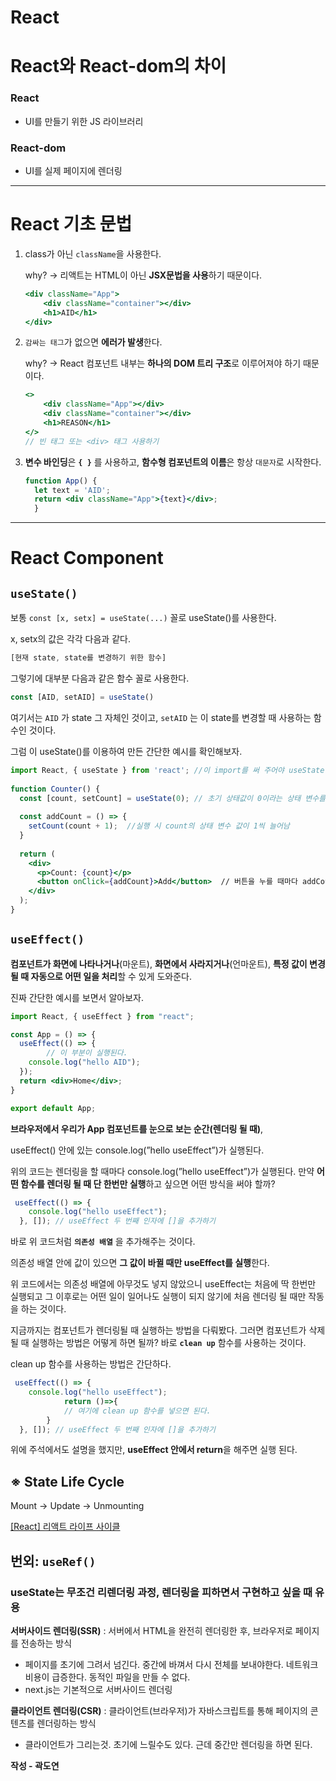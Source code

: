 # React

# React와 React-dom의 차이

### React

- UI를 만들기 위한 JS 라이브러리

### React-dom

- UI를 실제 페이지에 렌더링

---

# React 기초 문법

1. class가 아닌 `className`을 사용한다.
    
    why? → 리액트는 HTML이 아닌 **JSX문법을 사용**하기 때문이다.
    
    ```jsx
    <div className="App">
      	<div className="container"></div>
    	<h1>AID</h1>
    </div>
    ```
    
2. `감싸는 태그`가 없으면 **에러가 발생**한다.
    
    why? → React 컴포넌트 내부는 **하나의 DOM 트리 구조**로 이루어져야 하기 때문이다.
    
    ```jsx
    <> 
    	<div className="App"></div>
    	<div className="container"></div>
    	<h1>REASON</h1>
    </> 
    // 빈 태그 또는 <div> 태그 사용하기
    ```
    

1. **변수 바인딩**은 **`{ }`** 를 사용하고, **함수형 컴포넌트의 이름**은 항상 `대문자`로 시작한다.
    
    ```jsx
    function App() {
      let text = 'AID';
      return <div className="App">{text}</div>;
      }
    ```
    

---

# React Component

## `useState()`

보통 `const [x, setx] = useState(...)` 꼴로 useState()를 사용한다.

x, setx의 값은 각각 다음과 같다.

```jsx
[현재 state, state를 변경하기 위한 함수]
```

그렇기에 대부분 다음과 같은 함수 꼴로 사용한다.

```jsx
const [AID, setAID] = useState()
```

여기서는 `AID` 가 state 그 자체인 것이고, `setAID` 는 이 state를 변경할 때 사용하는 함수인 것이다.

그럼 이 useState()를 이용하여 만든 간단한 예시를 확인해보자.

```jsx
import React, { useState } from 'react'; //이 import를 써 주어야 useState 함수 사용이 가
 
function Counter() {
  const [count, setCount] = useState(0); // 초기 상태값이 0이라는 상태 변수를 생성
 
  const addCount = () => {
    setCount(count + 1);  //실행 시 count의 상태 변수 값이 1씩 늘어남
  }
 
  return (
    <div>
      <p>Count: {count}</p>
      <button onClick={addCount}>Add</button>  // 버튼을 누를 때마다 addCount 실행
    </div>
  );
}
```

## `useEffect()`

**컴포넌트가 화면에 나타나거나**(마운트), **화면에서 사라지거나**(언마운트), **특정 값이 변경될 때 자동으로 어떤 일을 처리**할 수 있게 도와준다.

진짜 간단한 예시를 보면서 알아보자.

```jsx
import React, { useEffect } from "react";

const App = () => {
  useEffect(() => {
		// 이 부분이 실행된다.
    console.log("hello AID");
  });
  return <div>Home</div>;
}

export default App;
```

**브라우저에서 우리가 App 컴포넌트를 눈으로 보는 순간(렌더링 될 때)**,

useEffect() 안에 있는 console.log(”hello useEffect”)가 실행된다. 

위의 코드는 렌더링을 할 때마다 console.log(”hello useEffect”)가 실행된다. 만약 **어떤 함수를 렌더링 될 때 단 한번만 실행**하고 싶으면 어떤 방식을 써야 할까?

```jsx
 useEffect(() => {
    console.log("hello useEffect");
  }, []); // useEffect 두 번째 인자에 []을 추가하기
```

바로 위 코드처럼 **`의존성 배열`** 을 추가해주는 것이다.

의존성 배열 안에 값이 있으면 **그 값이 바뀔 때만 useEffect를 실행**한다.

위 코드에서는 의존성 배열에 아무것도 넣지 않았으니 useEffect는 처음에 딱 한번만 실행되고 그 이후로는 어떤 일이 일어나도 실행이 되지 않기에 처음 렌더링 될 때만 작동을 하는 것이다.

지금까지는 컴포넌트가 렌더링될 때 실행하는 방법을 다뤄봤다. 그러면 컴포넌트가 삭제될 때 실행하는 방법은 어떻게 하면 될까? 바로 **`clean up`** 함수를 사용하는 것이다.

clean up 함수를 사용하는 방법은 간단하다.

```jsx
 useEffect(() => {
    console.log("hello useEffect");
    		return ()=>{
			// 여기에 clean up 함수를 넣으면 된다.
		}
  }, []); // useEffect 두 번째 인자에 []을 추가하기
```

위에 주석에서도 설명을 했지만, **useEffect 안에서 return**을 해주면 실행 된다.

## ※ State Life Cycle

Mount → Update → Unmounting

[[React] 리액트 라이프 사이클](https://velog.io/@remon/React-리액트-라이프-사이클)

## 번외: `useRef()`

### useState는 무조건 리렌더링 과정, 렌더링을 피하면서 구현하고 싶을 때 유용

**서버사이드 렌더링(SSR)**  : 서버에서 HTML을 완전히 렌더링한 후, 브라우저로 페이지를 전송하는 방식

- 페이지를 초기에 그려서 넘긴다. 중간에 바껴서 다시 전체를 보내야한다. 네트워크 비용이 급증한다. 동적인 파일을 만들 수 없다.
- next.js는 기본적으로 서버사이드 렌더링

**클라이언트 렌더링(CSR)** : 클라이언트(브라우저)가 자바스크립트를 통해 페이지의 콘텐츠를 렌더링하는 방식

- 클라이언트가 그리는것. 초기에 느릴수도 있다. 근데 중간만 렌더링을 하면 된다.


**작성 - 곽도연**
